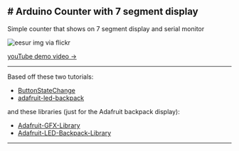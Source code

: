 # Arduino Counter with 7 segment display
-----------------------------

Simple counter that shows on 7 segment display and serial monitor


![eesur img via flickr](https://farm6.staticflickr.com/5578/15154434331_71d943ec1b_z.jpg)


[youTube demo video → ](http://youtu.be/qnRv1dqgQv0)

-----------------------------

Based off these two tutorials:

- [ButtonStateChange](http://arduino.cc/en/Tutorial/ButtonStateChange)
- [adafruit-led-backpack](https://learn.adafruit.com/adafruit-led-backpack/0-dot-56-seven-segment-backpack)

and these libraries (just for the Adafruit backpack display):

- [Adafruit-GFX-Library](https://github.com/adafruit/Adafruit-GFX-Library)
- [Adafruit-LED-Backpack-Library](https://github.com/adafruit/Adafruit-LED-Backpack-Library)
 
-----------------------------
